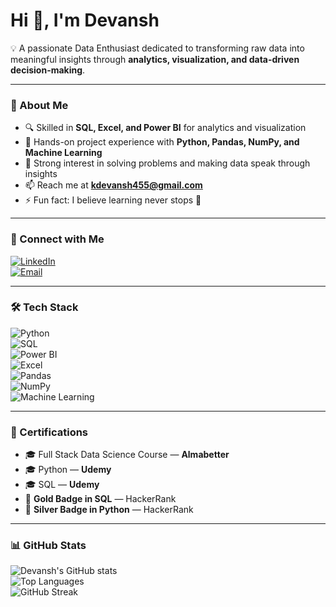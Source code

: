 # Hi 👋, I'm Devansh

💡 A passionate Data Enthusiast dedicated to transforming raw data into meaningful insights through **analytics, visualization, and data-driven decision-making**.  

---

### 🌟 About Me
- 🔍 Skilled in **SQL, Excel, and Power BI** for analytics and visualization  
- 🤖 Hands-on project experience with **Python, Pandas, NumPy, and Machine Learning**  
- 🎯 Strong interest in solving problems and making data speak through insights  
- 📫 Reach me at **[kdevansh455@gmail.com](mailto:kdevansh455@gmail.com)**  
- ⚡ Fun fact: I believe learning never stops 🚀  

---

### 🔗 Connect with Me
[![LinkedIn](https://img.shields.io/badge/LinkedIn-blue?logo=linkedin&logoColor=white)](https://www.linkedin.com/in/devansh-kumar-8b65b1225/)  
[![Email](https://img.shields.io/badge/Gmail-red?logo=gmail&logoColor=white)](mailto:kdevansh455@gmail.com)  

---

### 🛠️ Tech Stack
![Python](https://img.shields.io/badge/Python-3776AB?logo=python&logoColor=white)  
![SQL](https://img.shields.io/badge/SQL-4479A1?logo=postgresql&logoColor=white)  
![Power BI](https://img.shields.io/badge/Power%20BI-F2C811?logo=powerbi&logoColor=black)  
![Excel](https://img.shields.io/badge/Excel-217346?logo=microsoft-excel&logoColor=white)  
![Pandas](https://img.shields.io/badge/Pandas-150458?logo=pandas&logoColor=white)  
![NumPy](https://img.shields.io/badge/NumPy-013243?logo=numpy&logoColor=white)  
![Machine Learning](https://img.shields.io/badge/Machine%20Learning-102230?logo=tensorflow&logoColor=orange)  

---

### 📜 Certifications
- 🎓 Full Stack Data Science Course — **Almabetter**  
- 🎓 Python — **Udemy**  
- 🎓 SQL — **Udemy**  
- 🏅 **Gold Badge in SQL** — HackerRank  
- 🥈 **Silver Badge in Python** — HackerRank  

---

### 📊 GitHub Stats
![Devansh's GitHub stats](https://github-readme-stats.vercel.app/api?username=devansh455&show_icons=true&theme=radical)  
![Top Languages](https://github-readme-stats.vercel.app/api/top-langs/?username=devansh455&layout=compact&theme=radical)  
![GitHub Streak](https://streak-stats.demolab.com/?user=devansh455&theme=radical)  

